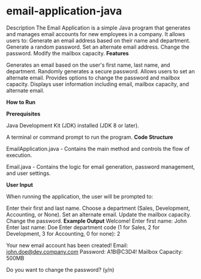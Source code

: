 # email-application-java
Description
The Email Application is a simple Java program that generates and manages email accounts for new employees in a company. It allows users to:
Generate an email address based on their name and department.
Generate a random password.
Set an alternate email address.
Change the password.
Modify the mailbox capacity.
**Features**

Generates an email based on the user's first name, last name, and department.
Randomly generates a secure password.
Allows users to set an alternate email.
Provides options to change the password and mailbox capacity.
Displays user information including email, mailbox capacity, and alternate email.

**How to Run**

**Prerequisites**

Java Development Kit (JDK) installed (JDK 8 or later).

A terminal or command prompt to run the program.
**Code Structure**

EmailApplication.java - Contains the main method and controls the flow of execution.

Email.java - Contains the logic for email generation, password management, and user settings.

**User Input**

When running the application, the user will be prompted to:

Enter their first and last name.
Choose a department (Sales, Development, Accounting, or None).
Set an alternate email.
Update the mailbox capacity.
Change the password.
**Example Output**
Welcome!
Enter first name: John
Enter last name: Doe
Enter department code (1 for Sales, 2 for Development, 3 for Accounting, 0 for none): 2

Your new email account has been created!
Email: john.doe@dev.company.com
Password: A1B@C3D4!
Mailbox Capacity: 500MB

Do you want to change the password? (y/n)

